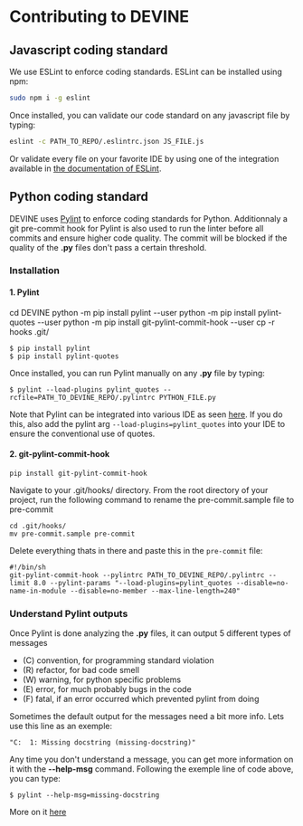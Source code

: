 Contributing to DEVINE
=====================

## Javascript coding standard
We use ESLint to enforce coding standards.
ESLint can be installed using npm:
```bash
sudo npm i -g eslint
```

Once installed, you can validate our code standard on any javascript file by typing:

```bash
eslint -c PATH_TO_REPO/.eslintrc.json JS_FILE.js
```

Or validate every file on your favorite IDE by using one of the integration available in [the documentation of ESLint](https://eslint.org/docs/user-guide/integrations).

## Python coding standard

DEVINE uses [Pylint](https://www.pylint.org/) to enforce coding standards for Python. Additionnaly a git pre-commit hook for Pylint is also used to run the linter before all commits and ensure higher code quality. The commit will be blocked if the quality of the **.py** files don't pass a certain threshold.

### Installation

#### 1. Pylint


  cd DEVINE
  python -m pip install pylint --user
  python -m pip install pylint-quotes --user
  python -m pip install git-pylint-commit-hook --user
  cp -r hooks .git/
```
$ pip install pylint
$ pip install pylint-quotes
```

Once installed, you can run Pylint manually on any **.py** file by typing:

```
$ pylint --load-plugins pylint_quotes --rcfile=PATH_TO_DEVINE_REPO/.pylintrc PYTHON_FILE.py
```

Note that Pylint can be integrated into various IDE as seen  [here](https://pylint.readthedocs.io/en/latest/user_guide/ide-integration.html).
If you do this, also add the pylint arg `--load-plugins=pylint_quotes` into your IDE to ensure the conventional use of quotes.

#### 2. git-pylint-commit-hook 

```
pip install git-pylint-commit-hook
```

Navigate to your .git/hooks/ directory. From the root directory of your project, run the following command to rename the pre-commit.sample file to pre-commit

```
cd .git/hooks/
mv pre-commit.sample pre-commit
```

Delete everything thats in there and paste this in the `pre-commit` file:

```
#!/bin/sh
git-pylint-commit-hook --pylintrc PATH_TO_DEVINE_REPO/.pylintrc --limit 8.0 --pylint-params "--load-plugins=pylint_quotes --disable=no-name-in-module --disable=no-member --max-line-length=240"
```

### Understand Pylint outputs

Once Pylint is done analyzing the **.py** files, it can output 5 different types of messages


  * (C) convention, for programming standard violation
  * (R) refactor, for bad code smell
  * (W) warning, for python specific problems
  * (E) error, for much probably bugs in the code
  * (F) fatal, if an error occurred which prevented pylint from doing

Sometimes the default output for the messages need a bit more info. Lets use this line as an exemple:

```
"C:  1: Missing docstring (missing-docstring)"
```

Any time you don't understand a message, you can get more information on it with the **--help-msg** command. Following the exemple line of code above, you can type:

```
$ pylint --help-msg=missing-docstring
```

More on it [here](https://pylint.readthedocs.io/en/latest/tutorial.html)
